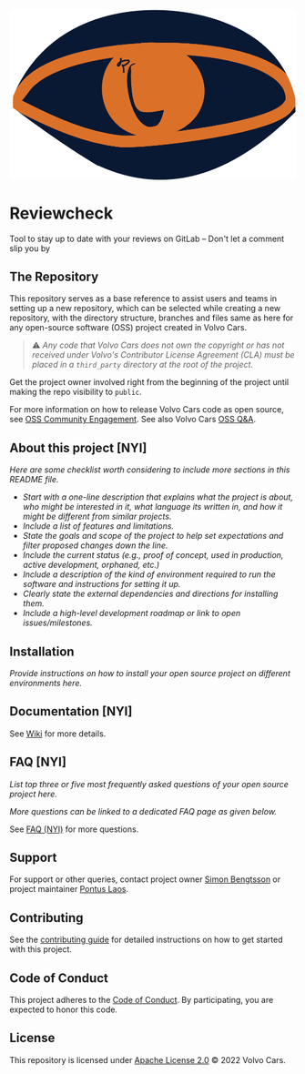 ![reviewcheck logo](reviewcheck-logo-short.png)

# Reviewcheck

Tool to stay up to date with your reviews on GitLab – Don't let a comment slip you by

## The Repository

This repository serves as a base reference to assist users and teams in setting up a new
repository, which can be selected while creating a new repository, with the directory
structure, branches and files same as here for any open-source software (OSS) project
created in Volvo Cars.

> ⚠ _Any code that Volvo Cars does not own the copyright or has not received under
> Volvo's Contributor License Agreement (CLA) must be placed in a `third_party`
> directory at the root of the project._

Get the project owner involved right from the beginning of the project until making the
repo visibility to `public`.

For more information on how to release Volvo Cars code as open source, see [OSS
Community
Engagement](https://intranet.volvocars.net/sites/ProductEngineeringFramework/61/SitePages/OSS-Community-Engagement.aspx).
See also Volvo Cars [OSS
Q&A](https://intranet.volvocars.net/sites/ProductEngineeringFramework/61/SitePages/Questions-and-Answers.aspx).

## About this project [NYI]

_Here are some checklist worth considering to include more sections in this README
file._

- _Start with a one-line description that explains what the project is about, who might
  be interested in it, what language its written in, and how it might be different from
  similar projects._
- _Include a list of features and limitations._
- _State the goals and scope of the project to help set expectations and filter proposed
  changes down the line._
- _Include the current status (e.g., proof of concept, used in production, active
  development, orphaned, etc.)_
- _Include a description of the kind of environment required to run the software and
  instructions for setting it up._
- _Clearly state the external dependencies and directions for installing them._
- _Include a high-level development roadmap or link to open issues/milestones._

## Installation

_Provide instructions on how to install your open source project on different
environments here._

## Documentation [NYI]

See [Wiki](https://github.com/volvo-cars/open-source-software-template/wiki) for more
details.

## FAQ [NYI]

_List top three or five most frequently asked questions of your open source project
here._

_More questions can be linked to a dedicated FAQ page as given below._

See [FAQ (NYI)](docs/faq/faq.md) for more questions.

## Support

For support or other queries, contact project owner [Simon
Bengtsson](mailto:simon.bengtsson.3@volvocars.com) or project maintainer [Pontus
Laos](mailto:pontus.laos@volcoars.com).

## Contributing

See the [contributing guide](CONTRIBUTING.md) for detailed instructions on how to get
started with this project.

## Code of Conduct

This project adheres to the [Code of Conduct](./.github/CODE_OF_CONDUCT.md). By
participating, you are expected to honor this code.

## License

This repository is licensed under [Apache License 2.0](LICENSE) © 2022 Volvo Cars.
